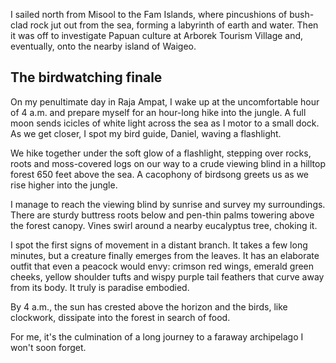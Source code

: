 I sailed north from Misool to the Fam Islands, where pincushions of bush-clad rock jut out from the sea, forming a labyrinth of earth and water. Then it was off to investigate Papuan culture at Arborek Tourism Village and, eventually, onto the nearby island of Waigeo.

## The birdwatching finale ##

On my penultimate day in Raja Ampat, I wake up at the uncomfortable hour of 4 a.m. and prepare myself for an hour-long hike into the jungle. A full moon sends icicles of white light across the sea as I motor to a small dock. As we get closer, I spot my bird guide, Daniel, waving a flashlight.

We hike together under the soft glow of a flashlight, stepping over rocks, roots and moss-covered logs on our way to a crude viewing blind in a hilltop forest 650 feet above the sea. A cacophony of birdsong greets us as we rise higher into the jungle.

I manage to reach the viewing blind by sunrise and survey my surroundings. There are sturdy buttress roots below and pen-thin palms towering above the forest canopy.  Vines swirl around a nearby  eucalyptus tree, choking it.

I spot the first signs of movement in a distant branch. It takes a few long minutes, but a creature finally emerges from the leaves. It has an elaborate outfit that even a peacock would envy: crimson red wings, emerald green cheeks, yellow shoulder tufts and wispy purple tail feathers that curve away from its body. It truly is paradise embodied.

By 4 a.m., the sun has crested above the horizon and the birds, like clockwork, dissipate into the forest in search of food.

For me, it's the culmination of a long journey to a faraway archipelago I won't soon forget.
